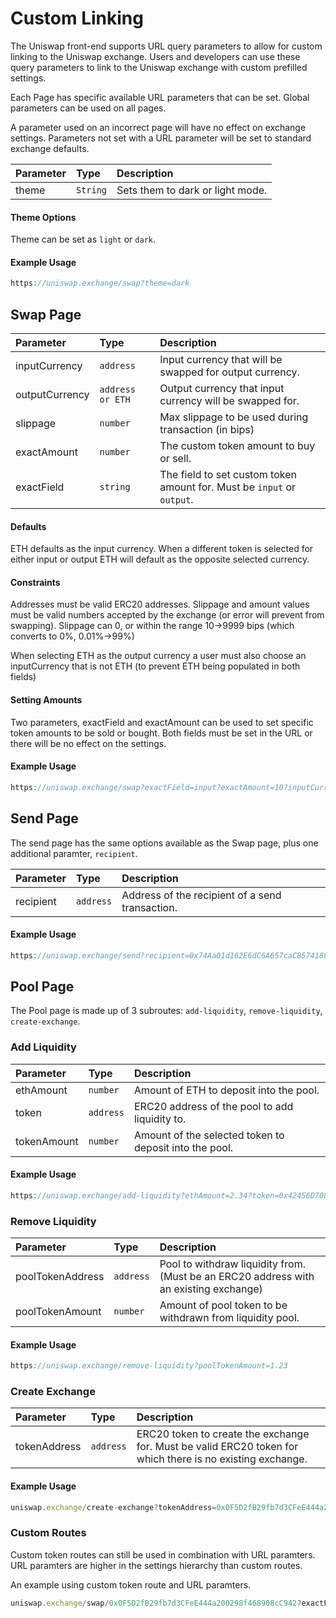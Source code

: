 # Custom Linking

The Uniswap front-end supports URL query parameters to allow for custom linking to the Uniswap exchange. Users and developers can use these query parameters to link to the Uniswap exchange with custom prefilled settings.

Each Page has specific available URL parameters that can be set. Global parameters can be used on all pages.

A parameter used on an incorrect page will have no effect on exchange settings. Parameters not set with a URL parameter will be set to standard exchange defaults.


| Parameter | Type     | Description                      |
| :-------- | :------- | :------------------------------- |
| theme     | `String` | Sets them to dark or light mode. |

#### Theme Options

Theme can be set as `light` or `dark`.

#### Example Usage

```typescript
https://uniswap.exchange/swap?theme=dark
```


## Swap Page

| Parameter      | Type      | Description                                                            |
| :------------- | :-------- | :--------------------------------------------------------------------- |
| inputCurrency  | `address` | Input currency that will be swapped for output currency.               |
| outputCurrency | `address or ETH`  | Output currency that input currency will be swapped for.               |
| slippage       | `number`  | Max slippage to be used during transaction (in bips)               |
| exactAmount    | `number`  | The custom token amount to buy or sell.                                |
| exactField     | `string`  | The field to set custom token amount for. Must be `input` or `output`. |

#### Defaults

ETH defaults as the input currency. When a different token is selected for either input or output ETH will default as the opposite selected currency. 

#### Constraints

Addresses must be valid ERC20 addresses. Slippage and amount values must be valid numbers accepted by the exchange (or error will prevent from swapping). Slippage can 0, or within the range 10->9999 bips (which converts to 0%, 0.01%->99%)

When selecting ETH as the output currency a user must also choose an inputCurrency that is not ETH (to prevent ETH being populated in both fields)

#### Setting Amounts

Two parameters, exactField and exactAmount can be used to set specific token amounts to be sold or bought. Both fields must be set in the URL or there will be no effect on the settings.

#### Example Usage

```typescript
https://uniswap.exchange/swap?exactField=input?exactAmount=10?inputCurrency=0x0F5D2fB29fb7d3CFeE444a200298f468908cC942
```

## Send Page

The send page has the same options available as the Swap page, plus one additional paramter, `recipient`.

| Parameter | Type      | Description                                     |
| :-------- | :-------- | :---------------------------------------------- |
| recipient | `address` | Address of the recipient of a send transaction. |

#### Example Usage

```typescript
https://uniswap.exchange/send?recipient=0x74Aa01d162E6dC6A657caC857418C403D48E2D77
```

## Pool Page

The Pool page is made up of 3 subroutes: `add-liquidity`, `remove-liquidity`, `create-exchange`.

### Add Liquidity

| Parameter   | Type      | Description                                            |
| :---------- | :-------- | :----------------------------------------------------- |
| ethAmount   | `number`  | Amount of ETH to deposit into the pool.                |
| token       | `address` | ERC20 address of the pool to add liquidity to.         |
| tokenAmount | `number`  | Amount of the selected token to deposit into the pool. |

#### Example Usage

```typescript
https://uniswap.exchange/add-liquidity?ethAmount=2.34?token=0x42456D7084eacF4083f1140d3229471bbA2949A8?tokenAmount=300
```

### Remove Liquidity

| Parameter       | Type      | Description                                                                           |
| :-------------- | :-------- | :------------------------------------------------------------------------------------ |
| poolTokenAddress       | `address` | Pool to withdraw liquidity from. (Must be an ERC20 address with an existing exchange) |
| poolTokenAmount | `number`  | Amount of pool token to be withdrawn from liquidity pool.                             |

#### Example Usage

```typescript
https://uniswap.exchange/remove-liquidity?poolTokenAmount=1.23
```

### Create Exchange

| Parameter    | Type      | Description                                                                                                |
| :----------- | :-------- | :--------------------------------------------------------------------------------------------------------- |
| tokenAddress | `address` | ERC20 token to create the exchange for. Must be valid ERC20 token for which there is no existing exchange. |

#### Example Usage

```typescript
uniswap.exchange/create-exchange?tokenAddress=0x0F5D2fB29fb7d3CFeE444a200298f468908cC942
```

### Custom Routes

Custom token routes can still be used in combination with URL paramters. URL paramters are higher in the settings hierarchy than custom routes.

An example using custom token route and URL paramters.

```typescript
uniswap.exchange/swap/0x0F5D2fB29fb7d3CFeE444a200298f468908cC942?exactField=input?exactAmount=10
```
